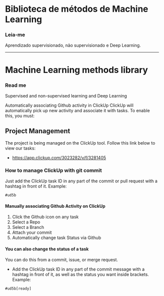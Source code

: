 # Biblioteca de métodos de Machine Learning

### Leia-me

Aprendizado supervisionado, não supervisionado e Deep Learning.

----------------------------

# Machine Learning methods library
### Read me

Supervised and non-supervised learning and Deep Learning

Automatically associating Github activity in ClickUp 
ClickUp will automatically pick up new activity and associate it with tasks. To enable this, you must: 


## Project Management
The project is being managed on the ClickUp tool.
Follow this link below to view our tasks:
- https://app.clickup.com/3023282/v/f/3281405

### How to manage ClickUp with git commit
Just add the ClickUp task ID in any part of the commit or pull request with a hashtag in front of it.
Example: 
```git
#ud5b
```

#### Manually associating Github Activity on ClickUp
1. Click the Github icon on any task
2. Select a Repo
3. Select a Branch
4. Attach your commit
5. Automatically change task Status via Github 

#### You can also change the status of a task 
You can do this from a commit, issue, or merge request.
- Add the ClickUp task ID in any part of the commit message with a hashtag in front of it, as well as the status you want inside brackets.
Example: 
```git
#ud5b[ready]
```
